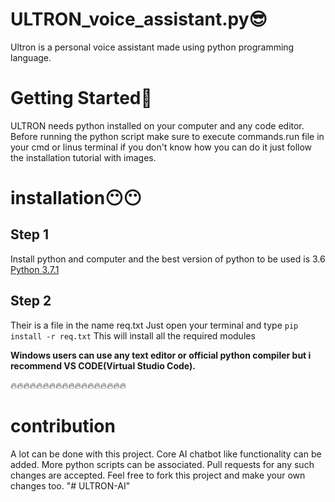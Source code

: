 # ULTRON_voice_assistant.py😎 
Ultron is a personal voice assistant made using python programming language.

# Getting  Started🧐 
ULTRON needs python installed on your computer and any code editor.
Before running the python script make  sure to execute commands.run file in your cmd or linus  terminal if you don't know how you can do it just follow the installation tutorial with images.

# installation😶😶 

## Step 1
Install python and computer and the best version of python to be used is 3.6
<a href="https://www.python.org/downloads/release/python-371/">Python 3.7.1</a>

## Step 2
Their is a file in the name req.txt Just open your terminal and type
<code>pip install -r req.txt</code>
This will install all the required modules

**Windows users can use any text editor or official python compiler but i recommend VS CODE(Virtual Studio Code).**

🔥🔥🔥🔥🔥🔥🔥🔥🔥🔥🔥🔥🔥🔥🔥🔥🔥🔥 

# contribution

A lot can be done with this project. Core AI chatbot like functionality can be added. More python scripts can be associated. Pull requests for any such changes are accepted. Feel free to fork this project and make your own changes too.
"# ULTRON-AI" 
